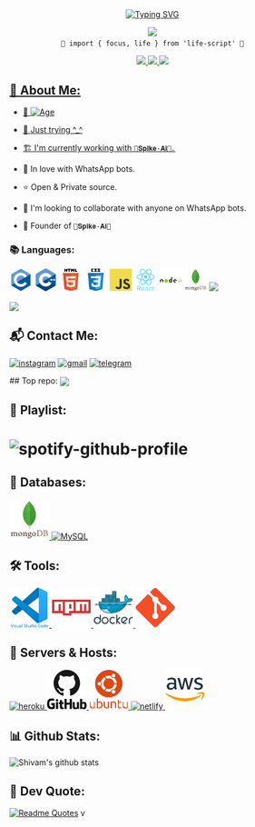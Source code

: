 ## <!-- Typing SVG -->
<p align="center">
    <a href="https://git.io/J0hKr">
        <img
        src="https://readme-typing-svg.herokuapp.com?font=Courgette&size=30&color=1B961A&lines=AssalamAlaikum%F0%9F%91%8B"
            alt="Typing SVG"
        />
    </a>
</p>
    <p align="center"><img src="https://images.wallpapersden.com/image/download/dreaming-of-space-while-looking-at-shooting-stars_bWlpaW6UmZqaraWkpJRnamtlrWZrZWU.jpg"/>
    </br><code>🦈 import { focus, life } from 'life-script' 🦈</code>
</p>

<p align="center">
  <a href="https://github.com/spiderx11/spiderx11.git">
    <img src="https://komarev.com/ghpvc/?username=darkhunter254&label=Profile%20views&color=ff69b4&label=Profile+Views&style=flat">

  </a>
  <a href="https://github.com/spiderx11?tab=stars">
    <img src="https://img.shields.io/github/stars/darkhunter254?color=ff69b4&label=Stargazers&style=flat">

  </a>
  <a href="https://github.com/https://github.com/spiderx11?tab=followers">
    <img src="https://img.shields.io/github/followers/darkhunter254?color=ff69b4&label=Followers&style=flat">

## 🙂 About Me:

- 🌠 ![Age](https://img.shields.io/badge/age-20-green)

- 🎋 Just trying ^_^

- 🏗 I'm currently working with [`🍃𝐒𝐩𝐢𝐤𝐞-𝐀𝐢🍃.`](https://github.com/spiderx11/sp...e)

- 🚀 In love with WhatsApp bots.

- ⭐ Open & Private source.

- 👥 I'm looking to collaborate with anyone on WhatsApp bots. 

- 👑 Founder of `🍃𝐒𝐩𝐢𝐤𝐞-𝐀𝐢🍃`

 ### 📚 Languages:

<code><img height="40" src="https://raw.githubusercontent.com/devicons/devicon/master/icons/c/c-original.svg"></code>
<code><img height="40" src="https://raw.githubusercontent.com/devicons/devicon/master/icons/cplusplus/cplusplus-original.svg"></code>
<code><img height="40" src="https://raw.githubusercontent.com/devicons/devicon/master/icons/html5/html5-original-wordmark.svg"></code>
<code><img height="40" src="https://raw.githubusercontent.com/devicons/devicon/master/icons/css3/css3-original-wordmark.svg"></code>
<code><img height="40" src="https://raw.githubusercontent.com/devicons/devicon/master/icons/javascript/javascript-original.svg"></code>
<code><img height="40" src="https://raw.githubusercontent.com/devicons/devicon/master/icons/react/react-original-wordmark.svg"></code>
<code><img height="40" src="https://raw.githubusercontent.com/devicons/devicon/master/icons/nodejs/nodejs-original-wordmark.svg"></code>
<code><img height="40" src="https://raw.githubusercontent.com/devicons/devicon/master/icons/mongodb/mongodb-original-wordmark.svg"></code>
<code><img height="40" src="https://www.vectorlogo.zone/logos/git-scm/git-scm-icon.svg"></code>



<a href="https://github.com/Shubhamrawat5">
  <img align="center" src="https://github-readme-stats.vercel.app/api/top-langs/?username=spiderx11&theme=dark" />
</a>
     
## 📬 Contact Me:     
<p align="left">      
<a href="https://instagram.com/__texas_finest" target="blank"><img align="center" src="https://www.freepnglogos.com/uploads/instagram-logo-png-transparent-0.png" alt="instagram" height="70" width="70" /></a>
<a href="mailto:ovibeldonbel@gmail.com" target="blank"><img align="center" src="https://www.freepnglogos.com/uploads/gmail-email-logo-png-16.png" alt="gmail" height="70" width="70" /></a>
<a href="https://t.me/lumbish" target="blank"><img align="center" src="https://www.freepnglogos.com/uploads/telegram-png/telegram-chat-message-mobile-send-file-smartphone-talk-16.png" alt="telegram" height="70" width="70" /></a>
</p>
## Top repo: 
  <a href="https://github.com/spiderx11/spiket">
 <img align="center" src="https://github-readme-stats.vercel.app/api/pin/?username=spiderx11&repo=Kakashi&theme=dark" />
</a>
  
## 🎵 Playlist:

# ![spotify-github-profile](https://spotify-github-profile.vercel.app/api/view.svg?uid=31uvmmzcziwpr5jcmugzmjgujbhu&redirect=true][https://spotify-github-profile.vercel.app/api/view.svg?uid=31uvmmzcziwpr5jcmugzmjgujbhu&cover_image=true&theme=compact&show_offline=false&background_color=121212)    
          
## 📇 Databases:
<p align="left">
<a href="https://www.mongodb.com/" target="_blank"> <img src="https://raw.githubusercontent.com/devicons/devicon/master/icons/mongodb/mongodb-original-wordmark.svg" alt="mongodb" width="70" height="70"/> </a> 
<a href="https://www.mysql.com/" target="_blank"> <img src="https://cdn.jsdelivr.net/gh/devicons/devicon/icons/mysql/mysql-original-wordmark.svg" alt="MySQL" width="70" height="70"/> </a>
</p>   
    
## 🛠️ Tools:
<p align="left">      
<a href="https://code.visualstudio.com" target="_blank"> <img src="https://raw.githubusercontent.com/devicons/devicon/1119b9f84c0290e0f0b38982099a2bd027a48bf1/icons/vscode/vscode-original-wordmark.svg" alt="vscode" width="70" height="70"/> </a>
<a href="https://code.npmjs.com" target="_blank"> <img src="https://raw.githubusercontent.com/devicons/devicon/1119b9f84c0290e0f0b38982099a2bd027a48bf1/icons/npm/npm-original-wordmark.svg" alt="npm" width="70" height="70"/> </a>      
<a href="https://www.docker.com/" target="_blank"> <img src="https://raw.githubusercontent.com/devicons/devicon/master/icons/docker/docker-original-wordmark.svg" alt="docker" width="70" height="70"/> </a>      
<a href="https://www.git.com/" target="_blank"> <img src="https://raw.githubusercontent.com/devicons/devicon/1119b9f84c0290e0f0b38982099a2bd027a48bf1/icons/git/git-original.svg" alt="git" width="70" height="70"/> </a>
</p>  
       
## 📡 Servers & Hosts:
<p align="left">      
<a href="https://heroku.com" target="_blank"> <img src="https://www.vectorlogo.zone/logos/heroku/heroku-icon.svg" alt="heroku" width="70" height="70"/> </a> 
<a href="https://github.com/" target="_blank"> <img src="https://github.com/devicons/devicon/raw/master/icons/github/github-original-wordmark.svg" alt="github" width="70" height="70"/> </a>    
<a href="https://www.ubuntu.com/" target="_blank"> <img src="https://raw.githubusercontent.com/devicons/devicon/1119b9f84c0290e0f0b38982099a2bd027a48bf1/icons/ubuntu/ubuntu-plain-wordmark.svg" alt="linux" width="70" height="70"/> </a>   
<a href="https://netlify.com/" target="_blank"> <img src="https://devopedia.org/images/article/397/9618.1642936094.png" alt="netlify" width="70" height="70"/> </a>   
<a href="https://aws.amazon.com/" target="_blank"> <img src="https://raw.githubusercontent.com/devicons/devicon/1119b9f84c0290e0f0b38982099a2bd027a48bf1/icons/amazonwebservices/amazonwebservices-original-wordmark.svg" alt="aws" width="70" height="70"/> </a>    
</p>  
      
## 📊 Github Stats:

![Shivam's github stats](https://github-readme-stats.vercel.app/api?username=spiderx11&theme=tokyonight)

## 🔰 Dev Quote:

[![Readme Quotes](https://quotes-github-readme.vercel.app/api?type=horizontal&theme=light)](https://github.com/piyushsuthar/github-readme-quotes)
v
